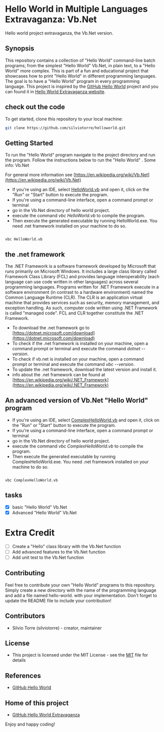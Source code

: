 # Hello World in Multiple Languages Extravaganza: Vb.Net
Hello world project extravaganza, the Vb.Net version.
## Synopsis
This repository contains a collection of "Hello World" command-line batch programs; from the simplest "Hello World" Vb.Net, in plain text, to a "Hello World" more complex. This is part of a fun and educational project that showcases how to print "Hello World" in different programming languages. The goal is to have a "Hello World" program in every programming language. This project is inspired by the [GitHub Hello World](https://docs.github.com/en/get-started/quickstart/hello-world) project and you can found it in [Hello World Extravaganza website](https://silviotorre.github.io/helloworld/).
 
## check out the code
To get started, clone this repository to your local machine:
```bash
git clone https://github.com/silviotorre/helloworld.git
```
## Getting Started
To run the "Hello World" program navigate to the project directory and run the program. Follow the instructions below to run the "Hello World" .
Some info: Vb.Net


For general more information see [https://en.wikipedia.org/wiki/Vb.Net](https://en.wikipedia.org/wiki/Vb.Net)

- If you're using an IDE, select [HelloWorld.vb](HelloWorld.vb) and open it, click on the "Run" or "Start" button to execute the program.
- If you're using a command-line interface, open a command prompt or terminal
- go in the Vb.Net directory of hello world project.
- execute the command *vbc HelloWorld.vb* to compile the program.
- Then execute the generated executable by running HelloWorld.exe. You need .net framework installed on your machine to do so.


```commandline

vbc HelloWorld.vb

```
## the .net framework
The .NET Framework is a software framework developed by Microsoft that runs primarily on Microsoft Windows. It includes a large class library called Framework Class Library (FCL) and provides language interoperability (each language can use code written in other languages) across several programming languages. Programs written for .NET Framework execute in a software environment (in contrast to a hardware environment) named the Common Language Runtime (CLR). The CLR is an application virtual machine that provides services such as security, memory management, and exception handling. As such, computer code written using .NET Framework is called "managed code". FCL and CLR together constitute the .NET Framework.

- To download the .net framework go to [https://dotnet.microsoft.com/download](https://dotnet.microsoft.com/download)
- To check if the .net framework is installed on your machine, open a command prompt or terminal and execute the command *dotnet --version*.
- To check if vb.net is installed on your machine, open a command prompt or terminal and execute the command *vbc --version*.
- To update the .net framework, download the latest version and install it.
- info about the .net framework can be found at [https://en.wikipedia.org/wiki/.NET_Framework](https://en.wikipedia.org/wiki/.NET_Framework)

## An advanced version of Vb.Net "Hello World" program

- If you're using an IDE, select [ComplexHelloWorld.vb](ComplexHelloWorld.vb) and open it, click on the "Run" or "Start" button to execute the program.
- If you're using a command-line interface, open a command prompt or terminal
- go in the Vb.Net directory of hello world project.
- execute the command *vbc ComplexHelloWorld.vb* to compile the program.
- Then execute the generated executable by running ComplexHelloWorld.exe. You need .net framework installed on your machine to do so.
  
```commandline

vbc ComplexHelloWorld.vb

```

## tasks
- [x]  basic "Hello World" Vb.Net
- [x]  Advanced "Hello World" Vb.Net 

# Extra Credit
- [ ]  Create a "Hello" class library with the Vb.Net function
- [ ]  Add advanced features to the Vb.Net function
- [ ]  Add unit test to the Vb.Net function

## Contributing
Feel free to contribute your own "Hello World" programs to this repository. Simply create a new directory with the name of the programming language and add a file named hello-world.<extension> with your implementation. Don't forget to update the README file to include your contribution!

## Contributors
- Silvio Torre (silviotorre)  - creator, maintainer

## License
- This project is licensed under the MIT License - see the [MIT](https://choosealicense.com/licenses/mit/) file for details

## References
- [GitHub Hello World](https://docs.github.com/en/get-started/quickstart/hello-world)

## Home of this project
- [GitHub Hello World Extravaganza](https://github.com/silviotorre/helloworld/)

Enjoy and happy coding!